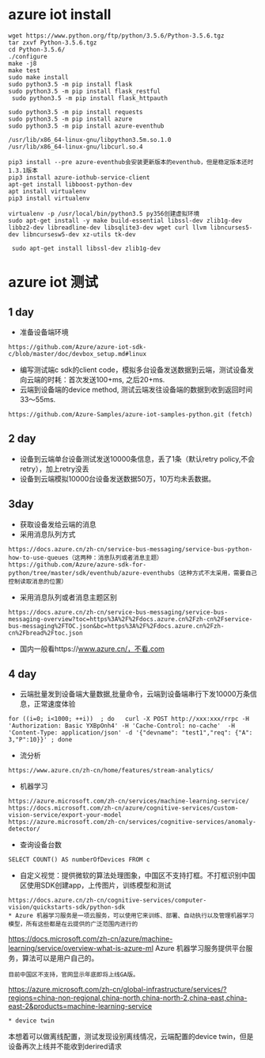 # azure iot install
```
wget https://www.python.org/ftp/python/3.5.6/Python-3.5.6.tgz
tar zxvf Python-3.5.6.tgz
cd Python-3.5.6/
./configure
make -j8
make test
sudo make install
sudo python3.5 -m pip install flask
sudo python3.5 -m pip install flask_restful
 sudo python3.5 -m pip install flask_httpauth

sudo python3.5 -m pip install requests
sudo python3.5 -m pip install azure
sudo python3.5 -m pip install azure-eventhub

/usr/lib/x86_64-linux-gnu/libpython3.5m.so.1.0
/usr/lib/x86_64-linux-gnu/libcurl.so.4

pip3 install --pre azure-eventhub会安装更新版本的eventhub，但是稳定版本还时1.3.1版本
pip3 install azure-iothub-service-client
apt-get install libboost-python-dev
apt install virtualenv
pip3 install virtualenv

virtualenv -p /usr/local/bin/python3.5 py356创建虚拟环境
sudo apt-get install -y make build-essential libssl-dev zlib1g-dev libbz2-dev libreadline-dev libsqlite3-dev wget curl llvm libncurses5-dev libncursesw5-dev xz-utils tk-dev

 sudo apt-get install libssl-dev zlib1g-dev
```
# azure iot 测试
## 1 day
* 准备设备端环境
```
https://github.com/Azure/azure-iot-sdk-c/blob/master/doc/devbox_setup.md#linux
```
* 编写测试端c sdk的client code，模拟多台设备发送数据到云端，测试设备发向云端的时耗：首次发送100+ms, 之后20+ms.
* 云端到设备端的device method, 测试云端发往设备端的数据到收到返回时间33～55ms.
```
https://github.com/Azure-Samples/azure-iot-samples-python.git (fetch)
```
## 2 day
* 设备到云端单台设备测试发送10000条信息，丢了1条（默认retry policy,不会retry），加上retry没丢
* 设备到云端模拟10000台设备发送数据50万，10万均未丢数据。
## 3day
* 获取设备发给云端的消息
* 采用消息队列方式
```
https://docs.azure.cn/zh-cn/service-bus-messaging/service-bus-python-how-to-use-queues（这两种：消息队列或者消息主题）
https://github.com/Azure/azure-sdk-for-python/tree/master/sdk/eventhub/azure-eventhubs（这种方式不太采用，需要自己控制读取消息的位置）
```
* 采用消息队列或者消息主题区别
```
https://docs.azure.cn/zh-cn/service-bus-messaging/service-bus-messaging-overview?toc=https%3A%2F%2Fdocs.azure.cn%2Fzh-cn%2Fservice-bus-messaging%2FTOC.json&bc=https%3A%2F%2Fdocs.azure.cn%2Fzh-cn%2Fbread%2Ftoc.json
```
* 国内一般看https://www.azure.cn/，不看.com
## 4 day
* 云端批量发到设备端大量数据,批量命令，云端到设备端串行下发10000万条信息，正常速度体验
```
for ((i=0; i<1000; ++i))  ; do   curl -X POST http://xxx:xxx/rrpc -H 'Authorization: Basic YXBpOnh4' -H 'Cache-Control: no-cache'  -H 'Content-Type: application/json' -d '{"devname": "test1","req": {"A": 3,"P":10}}' ; done
```
* 流分析
```
https://www.azure.cn/zh-cn/home/features/stream-analytics/
```
* 机器学习
```
https://azure.microsoft.com/zh-cn/services/machine-learning-service/
https://docs.microsoft.com/zh-cn/azure/cognitive-services/custom-vision-service/export-your-model
https://azure.microsoft.com/zh-cn/services/cognitive-services/anomaly-detector/
```
* 查询设备台数
```
SELECT COUNT() AS numberOfDevices FROM c
```
    
* 自定义视觉：提供微软的算法处理图象，中国区不支持打框。不打框识别中国区使用SDK创建app，上传图片，训练模型和测试
```
https://docs.azure.cn/zh-cn/cognitive-services/computer-vision/quickstarts-sdk/python-sdk
* Azure 机器学习服务是一项云服务，可以使用它来训练、部署、自动执行以及管理机器学习模型，所有这些都是在云提供的广泛范围内进行的
```
https://docs.microsoft.com/zh-cn/azure/machine-learning/service/overview-what-is-azure-ml
Azure 机器学习服务提供平台服务，算法可以是用户自己的。

    目前中国区不支持，官网显示年底即将上线GA版。
https://azure.microsoft.com/zh-cn/global-infrastructure/services/?regions=china-non-regional,china-north,china-north-2,china-east,china-east-2&products=machine-learning-service
```
* device twin
```
本想着可以做离线配置，测试发现设别离线情况，云端配置的device twin，但是设备再次上线并不能收到derired请求
```

